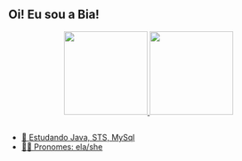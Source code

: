   ## Oi! Eu sou a Bia!
  
  <div align="center">
  <a href="https://github.com/bialocatelli">
  <img height="150em" src="https://github-readme-stats.vercel.app/api?username=bialocatelli&show_icons=true&theme=dracula&include_all_commits=true&count_private=true"/>
  <img height="150em" src="https://github-readme-stats.vercel.app/api/top-langs/?username=bialocatelli&layout=compact&langs_count=7&theme=dracula"/>
</div>
	
  ## 	

- 💾 Estudando Java, STS, MySql
- 🤞🏻 Pronomes: ela/she
